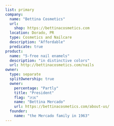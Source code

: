 ```yaml
---
list: primary
company:
  name: "Bettina Cosmetics"
  url:
    shop: https://bettinacosmetics.com
  location: Dorado, PR
  type: Cosmetics and Nailcare
  description: "Affordable"
  predicate: true
product:
  name: "5-free nail enamels"
  description: "in distinctive colors"
  url: http://bettinacosmetics.com/nails
owner:
  type: separate
  splitOwnership: true
  owner:
    percentage: "Partly"
    title: "President"
    flag: "🇵🇷"
    name: "Bettina Mercado"
    url: https://bettinacosmetics.com/about-us/
  founder:
    name: "the Mercado family in 1963"
---
```

